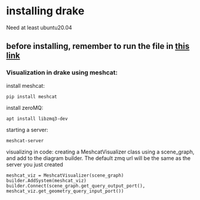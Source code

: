 # installing drake
Need at least ubuntu20.04
## before installing, remember to run the file in [this link](https://drake.mit.edu/ubuntu.html)

### Visualization in drake using meshcat:
install meshcat:
```
pip install meshcat
```
install zeroMQ:
```
apt install libzmq3-dev
```
starting a server:
```
meshcat-server
```
visualizing in code:
creating a MeshcatVisualizer class using a scene_graph, and add to the diagram builder. The default zmq url will be the same as the server you just created
```
meshcat_viz = MeshcatVisualizer(scene_graph)
builder.AddSystem(meshcat_viz)
builder.Connect(scene_graph.get_query_output_port(), meshcat_viz.get_geometry_query_input_port())
```
